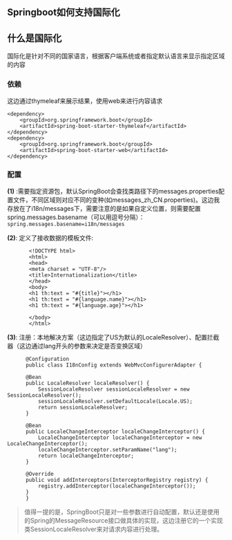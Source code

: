 ## Springboot如何支持国际化

## 什么是国际化
国际化是针对不同的国家语言，根据客户端系统或者指定默认语言来显示指定区域的内容
### 依赖
这边通过thymeleaf来展示结果，使用web来进行内容请求
```
<dependency>
	<groupId>org.springframework.boot</groupId>
	<artifactId>spring-boot-starter-thymeleaf</artifactId>
</dependency>
<dependency>
	<groupId>org.springframework.boot</groupId>
	<artifactId>spring-boot-starter-web</artifactId>
</dependency>
```

### 配置
**(1)** :需要指定资源包，默认SpringBoot会查找类路径下的messages.properties配置文件，不同区域则对应不同的变种(如messages_zh_CN.properties)。这边我存放在了i18n/messages下，需要注意的是如果自定义位置，则需要配置spring.messages.basename（可以用逗号分隔）：`spring.messages.basename=i18n/messages`
 

 **(2)**: 定义了接收数据的模板文件:
 ```
        <!DOCTYPE html>
        <html>
        <head>
        <meta charset = "UTF-8"/>
        <title>Internationalization</title>
        </head>
        <body>
        <h1 th:text = "#{title}"></h1>
        <h1 th:text = "#{language.name}"></h1>
        <h1 th:text = "#{language.age}"></h1>
        
        </body>
        </html>
 ```
 
  **(3)**: 注册：本地解决方案（这边指定了US为默认的LocaleResolver）、配置拦截器（这边通过lang开头的参数来决定是否变换区域）
  ```
        @Configuration
        public class I18nConfig extends WebMvcConfigurerAdapter {
        
        @Bean
        public LocaleResolver localeResolver() {
            SessionLocaleResolver sessionLocaleResolver = new SessionLocaleResolver();
            sessionLocaleResolver.setDefaultLocale(Locale.US);
            return sessionLocaleResolver;
        }
        
        @Bean
        public LocaleChangeInterceptor localeChangeInterceptor() {
            LocaleChangeInterceptor localeChangeInterceptor = new LocaleChangeInterceptor();
            localeChangeInterceptor.setParamName("lang");
            return localeChangeInterceptor;
        }
        
        @Override
        public void addInterceptors(InterceptorRegistry registry) {
            registry.addInterceptor(localeChangeInterceptor());
        }
        }
  ```
  
  > 值得一提的是，SpringBoot只是对一些参数进行自动配置，默认还是使用的Spring的MessageResource接口做具体的实现，这边注册它的一个实现类SessionLocaleResolver来对请求内容进行处理。